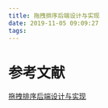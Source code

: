 ```yaml
---
title: 拖拽排序后端设计与实现
date: 2019-11-05 09:09:27
tags:
---
```


# 参考文献
[拖拽排序后端设计与实现](https://www.jianshu.com/p/9ee708e43ebf)